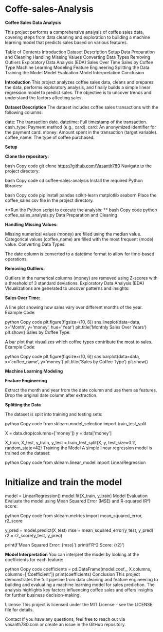 # Coffe-sales-Analysis
**Coffee Sales Data Analysis**

This project performs a comprehensive analysis of coffee sales data, covering steps from data cleaning and exploration to building a machine learning model that predicts sales based on various features.

Table of Contents
Introduction
Dataset Description
Setup
Data Preparation and Cleaning
Handling Missing Values
Converting Data Types
Removing Outliers
Exploratory Data Analysis (EDA)
Sales Over Time
Sales by Coffee Type
Machine Learning Modeling
Feature Engineering
Splitting the Data
Training the Model
Model Evaluation
Model Interpretation
Conclusion

**Introduction**
This project analyzes coffee sales data, cleans and prepares the data, performs exploratory analysis, and finally builds a simple linear regression model to predict sales. The objective is to uncover trends and understand the factors affecting sales.

**Dataset Description**
The dataset includes coffee sales transactions with the following columns:

date: The transaction date.
datetime: Full timestamp of the transaction.
cash_type: Payment method (e.g., card).
card: An anonymized identifier for the payment card.
money: Amount spent in the transaction (target variable).
coffee_name: The type of coffee purchased.

**Setup**

**Clone the repository:**

bash
Copy code
git clone https://github.com/Vasanth780
Navigate to the project directory:

bash
Copy code
cd coffee-sales-analysis
Install the required Python libraries:

bash
Copy code
pip install pandas scikit-learn matplotlib seaborn
Place the coffee_sales.csv file in the project directory.

**Run the Python script to execute the analysis:
**
bash
Copy code
python coffee_sales_analysis.py
Data Preparation and Cleaning

**Handling Missing Values:**

Missing numerical values (money) are filled using the median value.
Categorical values (coffee_name) are filled with the most frequent (mode) value.
Converting Data Types:

The date column is converted to a datetime format to allow for time-based operations.

**Removing Outliers:**

Outliers in the numerical columns (money) are removed using Z-scores with a threshold of 3 standard deviations.
Exploratory Data Analysis (EDA)
Visualizations are generated to uncover patterns and insights:

**Sales Over Time:**

A line plot showing how sales vary over different months of the year.
Example Code:

python
Copy code
plt.figure(figsize=(10, 6))
sns.lineplot(data=data, x='Month', y='money', hue='Year')
plt.title('Monthly Sales Over Years')
plt.show()
Sales by Coffee Type:

A bar plot that visualizes which coffee types contribute the most to sales.
Example Code:

python
Copy code
plt.figure(figsize=(10, 6))
sns.barplot(data=data, x='coffee_name', y='money')
plt.title('Sales by Coffee Type')
plt.show()

**Machine Learning Modeling**

**Feature Engineering**

Extract the month and year from the date column and use them as features.
Drop the original date column after extraction.

**Splitting the Data**

The dataset is split into training and testing sets:

python
Copy code
from sklearn.model_selection import train_test_split

X = data.drop(columns=['money'])
y = data['money']

X_train, X_test, y_train, y_test = train_test_split(X, y, test_size=0.2, random_state=42)
Training the Model
A simple linear regression model is trained on the dataset:

python
Copy code
from sklearn.linear_model import LinearRegression

# Initialize and train the model
model = LinearRegression()
model.fit(X_train, y_train)
Model Evaluation
Evaluate the model using Mean Squared Error (MSE) and R-squared (R²) score:

python
Copy code
from sklearn.metrics import mean_squared_error, r2_score

y_pred = model.predict(X_test)
mse = mean_squared_error(y_test, y_pred)
r2 = r2_score(y_test, y_pred)

print(f'Mean Squared Error: {mse}')
print(f'R^2 Score: {r2}')

**Model Interpretation**
You can interpret the model by looking at the coefficients for each feature:

python
Copy code
coefficients = pd.DataFrame(model.coef_, X.columns, columns=['Coefficient'])
print(coefficients)
Conclusion
This project demonstrates the full pipeline from data cleaning and feature engineering to building and evaluating a machine learning model for sales prediction. The analysis highlights key factors influencing coffee sales and offers insights for further business decision-making.

License
This project is licensed under the MIT License - see the LICENSE file for details.

Contact
If you have any questions, feel free to reach out via vasanth780.com or create an issue in the GitHub repository.

